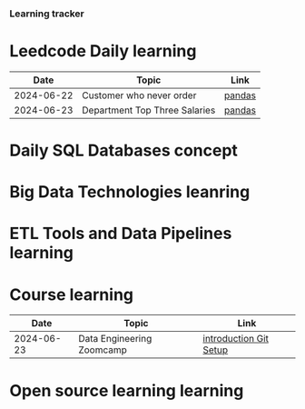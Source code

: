 ### Learning tracker

# Leedcode Daily learning
| Date       | Topic                | Link                                    |
|------------|----------------------|----------------------------------------|
| 2024-06-22 | Customer who never order              | [pandas](https://leetcode.com/problems/customers-who-never-order/) |
| 2024-06-23 | Department Top Three Salaries         | [pandas](https://leetcode.com/problems/department-top-three-salaries/) |

# Daily SQL Databases concept

# Big Data Technologies leanring

# ETL Tools and Data Pipelines learning

# Course learning
| Date       | Topic                | Link                                    |
|------------|----------------------|----------------------------------------|
| 2024-06-23 | Data Engineering Zoomcamp              | [introduction Git Setup](https://leetcode.com/problems/customers-who-never-order/) |


# Open source learning learning